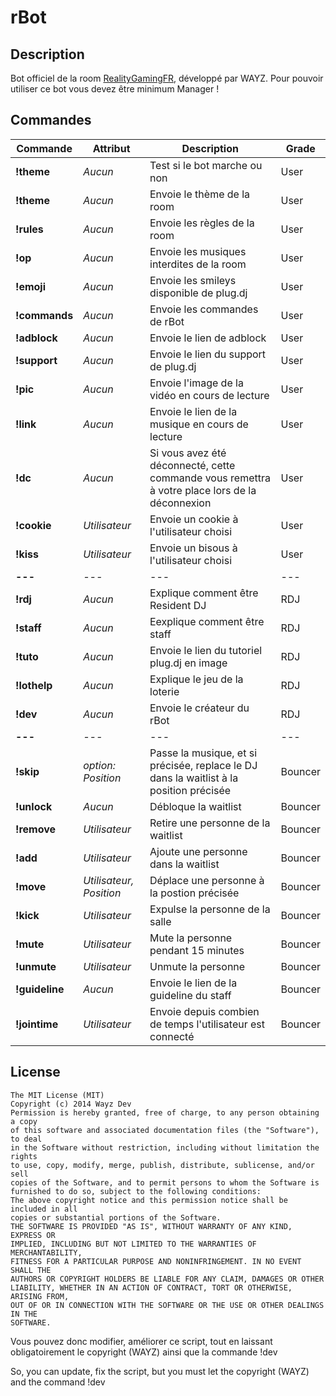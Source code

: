 rBot
====

Description
----

Bot officiel de la room [RealityGamingFR](https://plug.dj/realitygaming), développé par WAYZ. Pour pouvoir utiliser ce bot vous devez être minimum Manager !

Commandes
----

Commande          | Attribut          | Description | Grade
----------------- | ----------------- | ----------- | ------
__!theme__ | _Aucun_ | Test si le bot marche ou non | User
__!theme__ | _Aucun_ | Envoie le thème de la room | User
__!rules__ | _Aucun_ | Envoie les règles de la room | User
__!op__ | _Aucun_ | Envoie les musiques interdites de la room | User
__!emoji__ | _Aucun_ | Envoie les smileys disponible de plug.dj | User
__!commands__ | _Aucun_ | Envoie les commandes de rBot | User
__!adblock__ | _Aucun_ | Envoie le lien de adblock | User
__!support__| _Aucun_ | Envoie le lien du support de plug.dj | User
__!pic__ | _Aucun_ | Envoie l'image de la vidéo en cours de lecture | User
__!link__ | _Aucun_ | Envoie le lien de la musique en cours de lecture | User
__!dc__ | _Aucun_ | Si vous avez été déconnecté, cette commande vous remettra à votre place lors de la déconnexion | User
__!cookie__ | _Utilisateur_ | Envoie un cookie à l'utilisateur choisi | User
__!kiss__ | _Utilisateur_ | Envoie un bisous à l'utilisateur choisi | User
__---__ | _---_ | --- | ---
__!rdj__ | _Aucun_ | Explique comment être Resident DJ | RDJ
__!staff__ | _Aucun_ | Eexplique comment être staff | RDJ
__!tuto__| _Aucun_ | Envoie le lien du tutoriel plug.dj en image | RDJ
__!lothelp__| _Aucun_ | Explique le jeu de la loterie | RDJ
__!dev__ | _Aucun_ | Envoie le créateur du rBot | RDJ
__---__ | _---_ | --- | ---
__!skip__ | _option: Position_ | Passe la musique, et si précisée, replace le DJ dans la waitlist à la position précisée | Bouncer
__!unlock__ | _Aucun_ | Débloque la waitlist | Bouncer
__!remove__ | _Utilisateur_ | Retire une personne de la waitlist | Bouncer
__!add__ | _Utilisateur_ | Ajoute une personne dans la waitlist | Bouncer
__!move__ | _Utilisateur, Position_ | Déplace une personne à la postion précisée | Bouncer
__!kick__ | _Utilisateur_ | Expulse la personne de la salle | Bouncer
__!mute__ | _Utilisateur_ | Mute la personne pendant 15 minutes | Bouncer
__!unmute__ | _Utilisateur_ | Unmute la personne | Bouncer
__!guideline__ | _Aucun_ | Envoie le lien de la guideline du staff | Bouncer
__!jointime__ | _Utilisateur_ | Envoie depuis combien de temps l'utilisateur est connecté | Bouncer

License
----

```
The MIT License (MIT)
Copyright (c) 2014 Wayz Dev
Permission is hereby granted, free of charge, to any person obtaining a copy
of this software and associated documentation files (the "Software"), to deal
in the Software without restriction, including without limitation the rights
to use, copy, modify, merge, publish, distribute, sublicense, and/or sell
copies of the Software, and to permit persons to whom the Software is
furnished to do so, subject to the following conditions:
The above copyright notice and this permission notice shall be included in all
copies or substantial portions of the Software.
THE SOFTWARE IS PROVIDED "AS IS", WITHOUT WARRANTY OF ANY KIND, EXPRESS OR
IMPLIED, INCLUDING BUT NOT LIMITED TO THE WARRANTIES OF MERCHANTABILITY,
FITNESS FOR A PARTICULAR PURPOSE AND NONINFRINGEMENT. IN NO EVENT SHALL THE
AUTHORS OR COPYRIGHT HOLDERS BE LIABLE FOR ANY CLAIM, DAMAGES OR OTHER
LIABILITY, WHETHER IN AN ACTION OF CONTRACT, TORT OR OTHERWISE, ARISING FROM,
OUT OF OR IN CONNECTION WITH THE SOFTWARE OR THE USE OR OTHER DEALINGS IN THE
SOFTWARE.
```

Vous pouvez donc modifier, améliorer ce script, tout en laissant obligatoirement le copyright (WAYZ) ainsi que la commande !dev

So, you can update, fix the script, but you must let the copyright (WAYZ) and the command !dev
